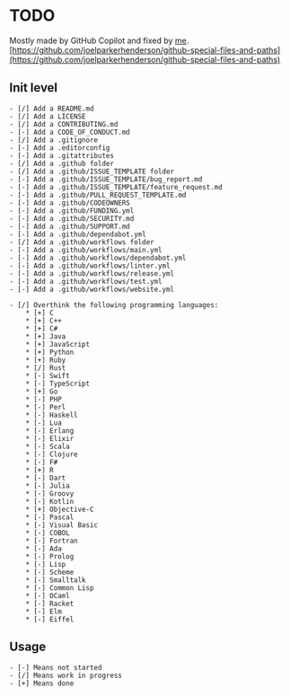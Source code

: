 # TODO

Mostly made by GitHub Copilot and fixed by [me](https://github.com/PotatoMindPopper).
[https://github.com/joelparkerhenderson/github-special-files-and-paths](https://github.com/joelparkerhenderson/github-special-files-and-paths)

## Init level

    - [/] Add a README.md
    - [/] Add a LICENSE
    - [/] Add a CONTRIBUTING.md
    - [-] Add a CODE_OF_CONDUCT.md
    - [/] Add a .gitignore
    - [-] Add a .editorconfig
    - [-] Add a .gitattributes
    - [/] Add a .github folder
    - [/] Add a .github/ISSUE_TEMPLATE folder
    - [-] Add a .github/ISSUE_TEMPLATE/bug_report.md
    - [-] Add a .github/ISSUE_TEMPLATE/feature_request.md
    - [-] Add a .github/PULL_REQUEST_TEMPLATE.md
    - [-] Add a .github/CODEOWNERS
    - [-] Add a .github/FUNDING.yml
    - [-] Add a .github/SECURITY.md
    - [-] Add a .github/SUPPORT.md
    - [-] Add a .github/dependabot.yml
    - [/] Add a .github/workflows folder
    - [-] Add a .github/workflows/main.yml
    - [-] Add a .github/workflows/dependabot.yml
    - [-] Add a .github/workflows/linter.yml
    - [-] Add a .github/workflows/release.yml
    - [-] Add a .github/workflows/test.yml
    - [-] Add a .github/workflows/website.yml

    - [/] Overthink the following programming languages:
        * [+] C
        * [+] C++
        * [+] C#
        * [+] Java
        * [+] JavaScript
        * [+] Python
        * [+] Ruby
        * [/] Rust
        * [-] Swift
        * [-] TypeScript
        * [+] Go
        * [-] PHP
        * [-] Perl
        * [-] Haskell
        * [-] Lua
        * [-] Erlang
        * [-] Elixir
        * [-] Scala
        * [-] Clojure
        * [-] F#
        * [+] R
        * [-] Dart
        * [-] Julia
        * [-] Groovy
        * [-] Kotlin
        * [+] Objective-C
        * [-] Pascal
        * [-] Visual Basic
        * [-] COBOL
        * [-] Fortran
        * [-] Ada
        * [-] Prolog
        * [-] Lisp
        * [-] Scheme
        * [-] Smalltalk
        * [-] Common Lisp
        * [-] OCaml
        * [-] Racket
        * [-] Elm
        * [-] Eiffel

## Usage

    - [-] Means not started
    - [/] Means work in progress
    - [+] Means done
